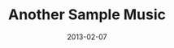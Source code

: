 ---
layout: music
title: "Another Sample Music"
date: 2013-02-07
description: "Another Sample Music Description"
audio: "http://www.crossroads.net/players/media/hq/htctw_03.mp3"
audio-duration: ":"
src: "/img/music/beauty_190x110.jpg"
---
